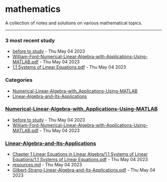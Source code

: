 # mathematics
A collection of notes and solutions on various mathematical topics.

---

### 3 most recent study
- [before to study]("./Numerical-Linear-Algebra-with_Applications-Using-MATLAB/before_to_study") - Thu May 04 2023
- [William-Ford-Numerical-Linear-Algebra-with-Applications-Using-MATLAB.pdf]("./Numerical-Linear-Algebra-with_Applications-Using-MATLAB/William-Ford-Numerical-Linear-Algebra-with-Applications-Using-MATLAB.pdf") - Thu May 04 2023
- [1.1 Systems of Linear Equations.pdf]("./Linear-Algebra-and-Its-Applications/Chapter_1_Linear_Equations_in_Linear_Algebra/1.1_Systems_of_Linear_Equations/1.1_Systems_of_Linear_Equations.pdf") - Thu May 04 2023

### Categories
- [Numerical-Linear-Algebra-with_Applications-Using-MATLAB](#Numerical-Linear-Algebra-with_Applications-Using-MATLAB)
- [Linear-Algebra-and-Its-Applications](#Linear-Algebra-and-Its-Applications)

### [Numerical-Linear-Algebra-with_Applications-Using-MATLAB](#Numerical-Linear-Algebra-with_Applications-Using-MATLAB)
- [before to study]("./Numerical-Linear-Algebra-with_Applications-Using-MATLAB/before_to_study") - Thu May 04 2023
- [William-Ford-Numerical-Linear-Algebra-with-Applications-Using-MATLAB.pdf]("./Numerical-Linear-Algebra-with_Applications-Using-MATLAB/William-Ford-Numerical-Linear-Algebra-with-Applications-Using-MATLAB.pdf") - Thu May 04 2023

### [Linear-Algebra-and-Its-Applications](#Linear-Algebra-and-Its-Applications)
- [Chapter 1 Linear Equations in Linear Algebra/1.1 Systems of Linear Equations/1.1 Systems of Linear Equations.pdf]("./Linear-Algebra-and-Its-Applications/Chapter_1_Linear_Equations_in_Linear_Algebra/1.1_Systems_of_Linear_Equations/1.1_Systems_of_Linear_Equations.pdf") - Thu May 04 2023
- [resources.md]("./Linear-Algebra-and-Its-Applications/resources.md") - Thu May 04 2023
- [Gilbert-Strang-Linear-Algebra-and-Its-Applications.pdf]("./Linear-Algebra-and-Its-Applications/Gilbert-Strang-Linear-Algebra-and-Its-Applications.pdf") - Thu May 04 2023

